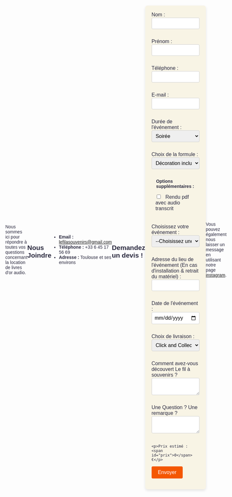 ```yaml
---
layout: single
title: Contactez-nous
permalink: /contact/
---
```



Nous sommes ici pour répondre à toutes vos questions concernant la location de livres d'or audio.

## Nous Joindre

- **Email :** lefilasouvenirs@gmail.com
- **Téléphone :** +33 6 45 17 56 69
- **Adresse :** Toulouse et ses environs

## Demandez un devis !

<form action="https://formspree.io/f/mjvqnkjj" method="POST">
  <label>
    Nom :
    <input type="text" name="nom">
  </label>
  <label>
    Prénom :
    <input type="text" name="prenom">
  </label>
  <label>
    Téléphone :
    <input type="tel" name="telephone">
  </label>
  <label>
    E-mail :
    <input type="email" name="email">
  </label>
    <label>
    Durée de l'événement :
    <select name="duree_evenement" id="duree_evenement">
      <option value="0">Soirée</option>
      <option value="100">Week-End</option>
    </select>
  </label>
      <label>
    Choix de la formule :
    <select name="formule" id="formule">
      <option value="150">Décoration incluse</option>
      <option value="100">Téléphone seul</option>
    </select>
  </label>

  <fieldset>
    <legend>Options supplémentaires :</legend>
    <label>
      <input type="checkbox" name="option_pdf" id="option_pdf"  value="30"> Rendu pdf avec audio transcrit
    </label>
    <!-- Ajoutez d'autres cases à cocher ici selon vos besoins -->
  </fieldset>

  <label>
    Choisissez votre événement :
    <select name="type_evenement">
      <option value="">--Choisissez une option--</option>
      <option value="">Mariage</option>
      <option value="">Anniversaire</option>
      <option value="">Crémaillère</option>
    </select>
  </label>
  <label>
    Adresse du lieu de l'événement (En cas d'installation & retrait du matériel) :
    <input type="text" name="adresse_evenement">
  </label>
  <!-- Ajoutez d'autres champs similaires pour les autres sélections -->
  <label>
    Date de l'événement :
    <input type="date" name="date_evenement">
  </label>
  <label>
    Choix de livraison :
    <select name="choix_livraison" id="choix_livraison">
      <option value="0">Click and Collect (à récupérer sur Toulouse)</option>
      <option value="50">Livraison sur le lieu de l'événement</option>
    </select>
  </label>
  <label>
    Comment avez-vous découvert Le fil à souvenirs ?
    <textarea name="decouverte_filasouvenirs"></textarea>
  </label>

  <label>
    Une Question ? Une remarque ?
    <textarea name="question"></textarea>
  </label>

    <p>Prix estimé : <span id="prix">0</span> €</p>

  <button type="submit">Envoyer</button>
</form>


Vous pouvez également nous laisser un message en utilisant notre page [instagram](https://www.instagram.com/lefilasouvenirs/).

<script>
  // Fonction pour calculer le prix
  function calculerPrix() {
    var prix = 0;
    
    // Ajoutez votre logique de calcul ici
    // Par exemple, ajouter un certain montant si une case spécifique est cochée
    // Calcul pour l'option PDF
    if (document.getElementById('option_pdf').checked) {
      prix += parseInt(document.getElementById('option_pdf').value);
    }

    // Calculer le supplément en fonction du choix de livraison
    var choixLivraison = document.getElementById('choix_livraison').value;
    prix += parseInt(choixLivraison);

    // Calculer le supplément en fonction du choix de livraison
    var formule = document.getElementById('formule').value;
    prix += parseInt(formule);

    // Calculer le supplément en fonction du choix de livraison
    var duree_evenement = document.getElementById('duree_evenement').value;
    prix += parseInt(duree_evenement);

    // Afficher le prix calculé
    document.getElementById('prix').textContent = prix;
  }

  // Attacher l'écouteur d'événements à tous les éléments pertinents
  document.querySelectorAll('input[type=checkbox], select').forEach(function(element) {
    element.addEventListener('change', calculerPrix);
  });

  // Initialiser le prix au chargement de la page
  window.onload = calculerPrix;
</script>


<style>
@import url('https://fonts.googleapis.com/css?family=Spartan&display=swap');

/* Couleurs et styles de base */
:root {
  --form-bg: #f8f4e5;
  --form-border: #f45702;
  --form-focus: #6bd4b1;
  --font-size: 16px;
  --font-face: 'Spartan', sans-serif;
  --font-color: #2A293E;
}




body {

    background-size: cover;
  background-attachment: fixed;
  display: flex;
  align-items: center;

  height: 100vh;
  font-family: var(--font-face);
  color: var(--font-color);
}

form {
  background: var(--form-bg);
  padding: 20px;
  border-radius: 8px;
  box-shadow: 0 4px 8px rgba(0, 0, 0, 0.1);
  width: 100%;
  max-width: 500px;
}

label {
  margin-bottom: 10px;
  display: block;
  font-size: var(--font-size);
}

input[type="text"],
input[type="email"],
input[type="tel"],
input[type="date"],
select,
textarea {
  width: 100%;
  padding: 8px;
  margin-bottom: 20px;
  border-radius: 4px;
  border: 1px solid #ccc;
  font-family: var(--font-face);
  font-size: var(--font-size);
}

input[type="checkbox"] {
  margin-right: 10px;
}

button {
  background: var(--form-border);
  color: white;
  padding: 10px 20px;
  border: none;
  border-radius: 4px;
  cursor: pointer;
  font-size: var(--font-size);
  font-family: var(--font-face);
  transition: background 0.3s ease;
}

button:hover {
  background: var(--form-focus);
}

/* Style pour le prix estimé */
#prix {
  font-weight: bold;
  color: var(--form-border);
}

fieldset {
  border: none;
  margin-bottom: 20px;
}

legend {
  font-weight: bold;
  margin-bottom: 10px;
}

#site-nav.greedy-nav {
  background-color: transparent;
}

/* Si vous souhaitez également rendre les liens visibles sur un fond transparent */
#site-nav.greedy-nav a {
  color: black; /* ou toute autre couleur qui ressort bien sur votre fond */
}

/* Style pour les éléments de la liste */
#site-nav.greedy-nav ul.visible-links li.masthead__menu-item {
  list-style-type: none; /* Pour enlever les puces */
}

/* Style pour le bouton de menu en mode responsive */
button.greedy-nav__toggle {
  background-color: black; /* Vous pouvez changer cette couleur */
  color: #ffffff; /* Couleur du texte */
  border: none;
  padding: 10px;
}

button.greedy-nav__toggle .navicon {
  /* Ajoutez ici le style pour la représentation visuelle du bouton (icon) */
}

/* Style pour les liens cachés */
ul.hidden-links.hidden li.masthead__menu-item {
  list-style-type: none; /* Pour enlever les puces */
}


</style>